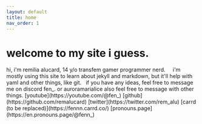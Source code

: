 ```yaml
---
layout: default
title: home
nav_order: 1
---
```



<h1>welcome to my site i guess.</h1>
hi, i'm remilia alucard, 14 y/o transfem gamer programmer nerd.
&nbsp;  
&nbsp;  
i'm mostly using this site to learn about jekyll and markdown, but it'll help with yaml and other things, like git.
&nbsp;  
if you have any ideas, feel free to message me on discord  
fen_. or auroramarialice  
also feel free to message with other things.  
[youtube](https://youtube.com/@fen_)  
[github](https://github.com/remalucard)  
[twitter](https://twitter.com/rem_alu)  
[carrd (to be replaced)](https://fennn.carrd.co/)  
[pronouns.page](https://en.pronouns.page/@fenn_)  